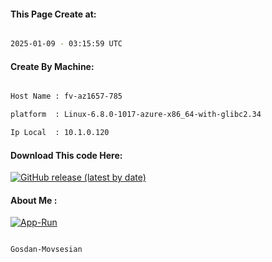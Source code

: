 
   
#### This Page Create at:

```bash

2025-01-09 - 03:15:59 UTC

```

#### Create By Machine:

```bash

Host Name : fv-az1657-785

platform  : Linux-6.8.0-1017-azure-x86_64-with-glibc2.34

Ip Local  : 10.1.0.120

```
#### Download This code Here:

[![GitHub release (latest by date)](https://img.shields.io/github/v/release/Gosdan-Movsesian/Gosdan?style=for-the-badge&label=Download)](https://github.com/Gosdan-Movsesian/Gosdan/releases) 

</p> 

#### About Me :

[![App-Run](https://github.com/Gosdan-Movsesian/Gosdan/actions/workflows/App-Run.yml/badge.svg)](https://github.com/Gosdan-Movsesian/Gosdan/actions/workflows/App-Run.yml)

```bash

Gosdan-Movsesian

```

